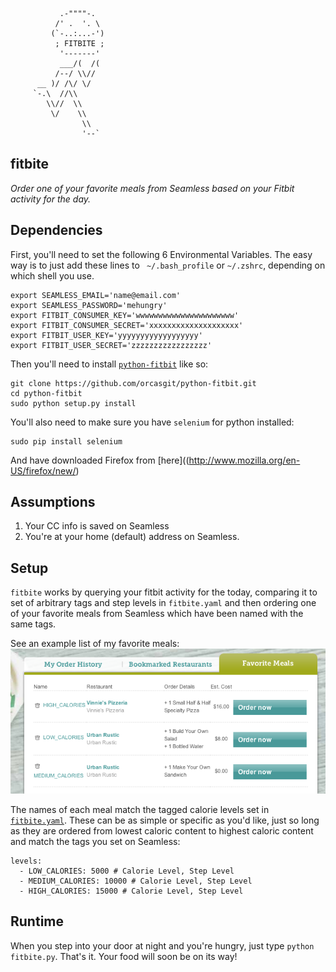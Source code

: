 ```
           .-""""-.
          /' .  '. \
         (`-..:...-')
          ; FITBITE ;
           '-------'
           ___/(  /(
          /--/ \\//
      __ )/ /\/ \/
     `-.\  //\\
        \\//  \\
         \/    \\
                \\
                '--`
```
fitbite
-----------------------------------------------------------------------------------------
_Order one of your favorite meals from Seamless based on your Fitbit activity for the day._
## Dependencies
First, you'll need to set the following 6 Environmental Variables.  The easy way is to just add these lines to `
~/.bash_profile` or `~/.zshrc`, depending on which shell you use.

```
export SEAMLESS_EMAIL='name@email.com'
export SEAMLESS_PASSWORD='mehungry'
export FITBIT_CONSUMER_KEY='wwwwwwwwwwwwwwwwwwwwww'
export FITBIT_CONSUMER_SECRET='xxxxxxxxxxxxxxxxxxxx'
export FITBIT_USER_KEY='yyyyyyyyyyyyyyyyyy'
export FITBIT_USER_SECRET='zzzzzzzzzzzzzzzzz'
```

Then you'll need to install [`python-fitbit`](https://github.com/orcasgit/python-fitbit) like so:

```
git clone https://github.com/orcasgit/python-fitbit.git
cd python-fitbit
sudo python setup.py install
```

You'll also need to make sure you have `selenium` for python installed:

```
sudo pip install selenium
```
And have downloaded Firefox from [here]((http://www.mozilla.org/en-US/firefox/new/)

## Assumptions
1.  Your CC info is saved on Seamless
2.  You're at your home (default) address on Seamless.

## Setup
`fitbite` works by querying your fitbit activity for the today, comparing it to set of arbitrary tags and step levels in `fitbite.yaml` and then ordering one of your favorite meals from Seamless which have been named with the same tags.

See an example list of my favorite meals:
![fav_meals](imgs/fav_meals.png)

The names of each meal match the tagged calorie levels set in [`fitbite.yaml`](fitbite.yaml). These can be as simple or specific as you'd like, just so long as they are ordered from lowest caloric content to highest caloric content and match the tags you set on Seamless:
```
levels:
  - LOW_CALORIES: 5000 # Calorie Level, Step Level
  - MEDIUM_CALORIES: 10000 # Calorie Level, Step Level
  - HIGH_CALORIES: 15000 # Calorie Level, Step Level
```

## Runtime
When you step into your door at night and you're hungry, just type `python fitbite.py`. That's it. Your food will soon be on its way!


